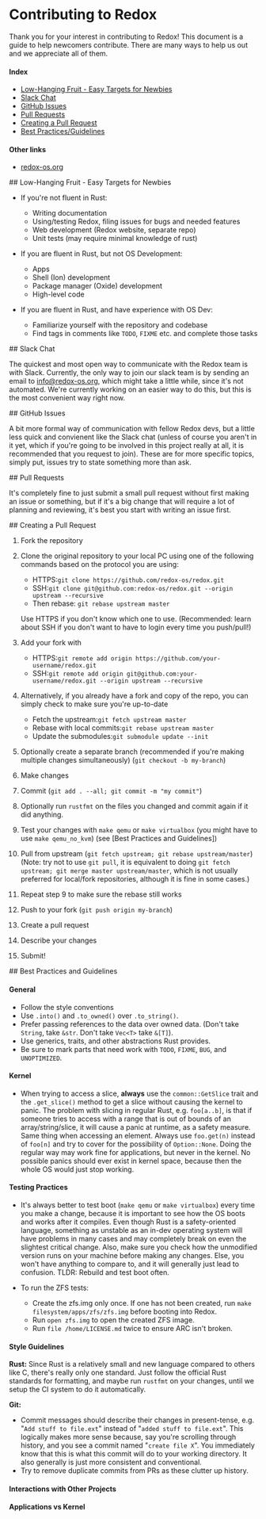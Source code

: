 # Contributing to Redox

Thank you for your interest in contributing to Redox! This document is a guide to help newcomers contribute. There are many ways to help us out and we appreciate all of them.

#### Index

- [Low-Hanging Fruit - Easy Targets for Newbies](#easy-targets)
- [Slack Chat](#slack)
- [GitHub Issues](#gh-issues)
- [Pull Requests](#prs)
- [Creating a Pull Request](#creating-a-pr)
- [Best Practices/Guidelines](#best-practices)

#### Other links

- [redox-os.org](http://redox-os.org)

<!-- TODO add more links here -->

<a name="easy-targets" />
## Low-Hanging Fruit - Easy Targets for Newbies

<!-- TODO improve this section -->

- If you're not fluent in Rust:
    - Writing documentation
    - Using/testing Redox, filing issues for bugs and needed features
    - Web development (Redox website, separate repo)
    - Unit tests (may require minimal knowledge of rust)

- If you are fluent in Rust, but not OS Development:
    - Apps
    - Shell (Ion) development
    - Package manager (Oxide) development
    - High-level code

- If you are fluent in Rust, and have experience with OS Dev:
    - Familiarize yourself with the repository and codebase
    - Find tags in comments like `TODO`, `FIXME` etc. and complete those tasks

<a name="slack" />
## Slack Chat

The quickest and most open way to communicate with the Redox team is with Slack. Currently, the only way to join our slack team is by sending an email to [info@redox-os.org](mailto:info@redox-os.org), which might take a little while, since it's not automated. We're currently working on an easier way to do this, but this is the most convenient way right now.

<a name="gh-issues" />
## GitHub Issues

A bit more formal way of communication with fellow Redox devs, but a little less quick and convienent like the Slack chat (unless of course you aren't in it yet, which if you're going to be involved in this project really at all, it is recommended that you request to join). These are for more specific topics, simply put, issues try to state something more than ask.

<a name="prs" />
## Pull Requests

It's completely fine to just submit a small pull request without first making an issue or something, but if it's a big change that will require a lot of planning and reviewing, it's best you start with writing an issue first.

<a name="creating-a-pr" />
## Creating a Pull Request

1. Fork the repository
2. Clone the original repository to your local PC using one of the following commands based on the protocol you are using:
    - HTTPS:`git clone https://github.com/redox-os/redox.git`
    - SSH:`git clone git@github.com:redox-os/redox.git --origin upstream --recursive`
    - Then rebase: `git rebase upstream master`

    Use HTTPS if you don't know which one to use. (Recommended: learn about SSH if you don't want to have to login every time you push/pull!)
3. Add your fork with
    - HTTPS:`git remote add origin https://github.com/your-username/redox.git`
    - SSH:`git remote add origin git@github.com:your-username/redox.git --origin upstream --recursive`
4. Alternatively, if you already have a fork and copy of the repo, you can simply check to make sure you're up-to-date
    - Fetch the upstream:`git fetch upstream master` 
    - Rebase with local commits:`git rebase upstream master`
    - Update the submodules:`git submodule update --init`
5. Optionally create a separate branch (recommended if you're making multiple changes simultaneously) (`git checkout -b my-branch`)
6. Make changes
7. Commit (`git add . --all; git commit -m "my commit"`)
8. Optionally run `rustfmt` on the files you changed and commit again if it did anything.
9. Test your changes with `make qemu` or `make virtualbox` (you might have to use `make qemu_no_kvm`) (see [Best Practices and Guidelines])
10. Pull from upstream (`git fetch upstream; git rebase upstream/master`) (Note: try not to use `git pull`, it is equivalent to doing `git fetch upstream; git merge master upstream/master`, which is not usually preferred for local/fork repositories, although it is fine in some cases.)
11. Repeat step 9 to make sure the rebase still works
12. Push to your fork (`git push origin my-branch`)
13. Create a pull request
14. Describe your changes
15. Submit!

<a name="best-practices" />
## Best Practices and Guidelines

<!-- TODO add this section to the index/TOC -->

#### General

- Follow the style conventions
- Use `.into()` and `.to_owned()` over `.to_string()`.
- Prefer passing references to the data over owned data. (Don't take `String`, take `&str`. Don't take `Vec<T>` take `&[T]`).
- Use generics, traits, and other abstractions Rust provides.
- Be sure to mark parts that need work with `TODO`, `FIXME`, `BUG`, and `UNOPTIMIZED`.

#### Kernel

- When trying to access a slice, **always** use the `common::GetSlice` trait and the `.get_slice()` method to get a slice without causing the kernel to panic. The problem with slicing in regular Rust, e.g. `foo[a..b]`, is that if someone tries to access with a range that is out of bounds of an array/string/slice, it will cause a panic at runtime, as a safety measure. Same thing when accessing an element. Always use `foo.get(n)` instead of `foo[n]` and try to cover for the possibility of `Option::None`. Doing the regular way may work fine for applications, but never in the kernel. No possible panics should ever exist in kernel space, because then the whole OS would just stop working.

#### Testing Practices

- It's always better to test boot (`make qemu` or `make virtualbox`) every time you make a change, because it is important to see how the OS boots and works after it compiles. Even though Rust is a safety-oriented language, something as unstable as an in-dev operating system will have problems in many cases and may completely break on even the slightest critical change. Also, make sure you check how the unmodified version runs on your machine before making any changes. Else, you won't have anything to compare to, and it will generally just lead to confusion. TLDR: Rebuild and test boot often.

- To run the ZFS tests:
    - Create the zfs.img only once. If one has not been created, run `make filesystem/apps/zfs/zfs.img` before booting into Redox.
    - Run `open zfs.img` to open the created ZFS image.
    - Run `file /home/LICENSE.md` twice to ensure ARC isn't broken.

#### Style Guidelines

<!-- TODO improve this section -->

**Rust:**
Since Rust is a relatively small and new language compared to others like C, there's really only one standard. Just follow the official Rust standards for formatting, and maybe run `rustfmt` on your changes, until we setup the CI system to do it automatically.

**Git:**
- Commit messages should describe their changes in present-tense, e.g. "`Add stuff to file.ext`" instead of "`added stuff to file.ext`". This logically makes more sense because, say you're scrolling through history, and you see a commit named "`create file X`". You immediately know that this is what this commit will do to your working directory. It also generally is just more consistent and conventional.
- Try to remove duplicate commits from PRs as these clutter up history.

#### Interactions with Other Projects

<!-- TODO fill out this section -->

#### Applications vs Kernel

<!-- TODO fill out this section -->

